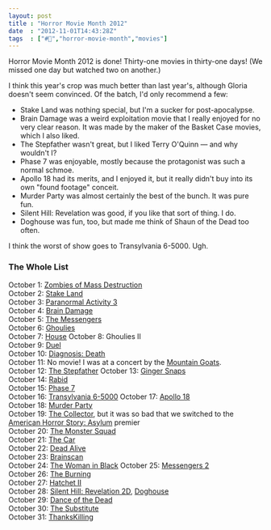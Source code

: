 ```yaml
---
layout: post
title : "Horror Movie Month 2012"
date  : "2012-11-01T14:43:28Z"
tags  : ["#🎃","horror-movie-month","movies"]
---
```

Horror Movie Month 2012 is done!  Thirty-one movies in thirty-one days!  (We
missed one day but watched two on another.)

I think this year's crop was much better than last year's, although Gloria
doesn't seem convinced.  Of the batch, I'd only recommend a few:

* Stake Land was nothing special, but I'm a sucker for post-apocalypse.
* Brain Damage was a weird exploitation movie that I really enjoyed for no very clear reason.  It was made by the maker of the Basket Case movies, which I also liked.
* The Stepfather wasn't great, but I liked Terry O'Quinn — and why wouldn't I?
* Phase 7 was enjoyable, mostly because the protagonist was such a normal schmoe.
* Apollo 18 had its merits, and I enjoyed it, but it really didn't buy into its own "found footage" conceit.
* Murder Party was almost certainly the best of the bunch.  It was pure fun.
* Silent Hill: Revelation was good, if you like that sort of thing.  I do.
* Doghouse was fun, too, but made me think of Shaun of the Dead too often.

I think the worst of show goes to Transylvania 6-5000.  Ugh.

### The Whole List

October 1: [Zombies of Mass Destruction](http://en.wikipedia.org/wiki/ZMD:_Zombies_of_Mass_Destruction_(film))  
October 2: [Stake Land](http://en.wikipedia.org/wiki/Stake_Land)  
October 3: [Paranormal Activity 3](http://en.wikipedia.org/wiki/Paranormal_Activity_3)  
October 4: [Brain Damage](http://en.wikipedia.org/wiki/Brain_Damage_(film))  
October 5: [The Messengers](http://en.wikipedia.org/wiki/The_Messengers_(film))  
October 6: [Ghoulies](http://en.wikipedia.org/wiki/Ghoulies)  
October 7: [House](http://en.wikipedia.org/wiki/House_(1986_film))  
October 8: Ghoulies Ⅱ  
October 9: [Duel](http://en.wikipedia.org/wiki/Duel_(film))  
October 10: [Diagnosis: Death](http://en.wikipedia.org/wiki/Diagnosis:_Death)  
October 11: No movie!  I was at a concert by the [Mountain Goats](http://en.wikipedia.org/wiki/The_Mountain_Goats).  
October 12: [The Stepfather](http://en.wikipedia.org/wiki/The_Stepfather_(1987_film))  
October 13: [Ginger Snaps](http://en.wikipedia.org/wiki/Ginger_Snaps_(film))  
October 14: [Rabid](http://en.wikipedia.org/wiki/Rabid_(film))  
October 15: [Phase 7](http://en.wikipedia.org/wiki/Phase_7)  
October 16: [Transylvania 6-5000](http://en.wikipedia.org/wiki/Transylvania_6-5000_(1985_film))  
October 17: [Apollo 18](http://en.wikipedia.org/wiki/Apollo_18_(film))  
October 18: [Murder Party](http://en.wikipedia.org/wiki/Murder_Party)  
October 19: [The Collector](http://en.wikipedia.org/wiki/The_Collector_(2009_film)), but it was so bad that we switched to the [American Horror Story: Asylum](http://en.wikipedia.org/wiki/American_Horror_Story:_Asylum) premier  
October 20: [The Monster Squad](http://en.wikipedia.org/wiki/The_Monster_Squad)  
October 21: [The Car](http://en.wikipedia.org/wiki/The_Car)  
October 22: [Dead Alive](http://en.wikipedia.org/wiki/Dead_Alive)  
October 23: [Brainscan](http://en.wikipedia.org/wiki/Brainscan)  
October 24: [The Woman in Black](http://en.wikipedia.org/wiki/The_Woman_in_Black_(2012_film))  
October 25: [Messengers 2](http://en.wikipedia.org/wiki/The_Messengers_2)  
October 26: [The Burning](http://en.wikipedia.org/wiki/The_Burning_(film))  
October 27: [Hatchet Ⅱ](http://en.wikipedia.org/wiki/Hatchet_2)  
October 28: [Silent Hill: Revelation 2D](http://en.wikipedia.org/wiki/Silent_Hill:_Revelation), [Doghouse](http://en.wikipedia.org/wiki/Doghouse_(film))  
October 29: [Dance of the Dead](http://en.wikipedia.org/wiki/Dance_of_the_Dead_(film))  
October 30: [The Substitute](http://www.imdb.com/title/tt0478394/)  
October 31: [ThanksKilling](http://en.wikipedia.org/wiki/Thankskilling)


